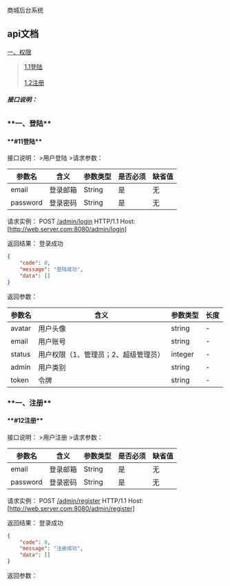 商城后台系统
## **api文档**


[一、权限](#1)  
>   [1.1登陆](#11登陆)<br/>  
>   [1.2注册](#12注册)<br/>  
###### **接口说明：**

<h3 id="1">**一、登陆**</h3>
<h4 id="1.1">**#11登陆**</h4>
接口说明：
>用户登陆
>请求参数：

| 参数名        | 含义       | 参数类型    | 是否必须 | 缺省值|
| ------------ | -----------| ---------- | -------- | ---- |
| email        |登录邮箱     | String     | 是       | 无   |
| password     |登录密码     | String     | 是       | 无   |

请求实例：
   POST
   [/admin/login]()
   HTTP/1.1 Host: [http://web.server.com:8080/admin/login]

返回结果：
登录成功

```json
{
    "code": 0,
    "message": "登陆成功",
    "data": []
}
```
返回参数：

| 参数名         | 含义                                 | 参数类型   | 长度 |
| ------------  | -------------------------------------| ----------| ---- |
|avatar         | 用户头像                              | string    |  -   |
|email          | 用户账号                              | string    |  -   |
|status         | 用户权限（1、管理员；2、超级管理员）    | integer   |  -   |
|admin          | 用户类别                              | string    |  -   |
|token          | 令牌                                 | string     |  -   |


<h3 id="1">**一、注册**</h3>
<h4 id="1.2">**#12注册**</h4>
接口说明：
>用户注册
>请求参数：

| 参数名        | 含义       | 参数类型    | 是否必须 | 缺省值|
| ------------ | -----------| ---------- | -------- | ---- |
| email        |登录邮箱     | String     | 是       | 无   |
| password     |登录密码     | String     | 是       | 无   |

请求实例：
   POST
   [/admin/register]()
   HTTP/1.1 Host: [http://web.server.com:8080/admin/register]

返回结果：
登录成功

```json
{
    "code": 0,
    "message": "注册成功",
    "data": []
}
```
返回参数：
